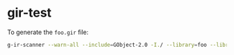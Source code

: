 # gir-test

To generate the `foo.gir` file:

```bash
g-ir-scanner --warn-all --include=GObject-2.0 -I./ --library=foo --library-path=./build/ --pkg=gobject-2.0 --namespace=Foo -o foo.gir foo_double.h foo_double.c
```
